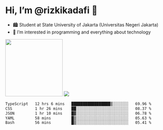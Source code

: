 # Hi, I’m @rizkikadafi 👋
- 🏙 Student at State University of Jakarta (Universitas Negeri Jakarta)
- 👀 I’m interested in programming and everything about technology
<img height="180em" src="https://github-readme-stats.vercel.app/api?username=rizkikadafi&show_icons=true&hide_border=true&&count_private=true&include_all_commits=true" />
<img src="https://github-readme-stats.vercel.app/api/top-langs/?username=rizkikadafi&show_icons=true&hide_border=true&&count_private=true&include_all_commits=true" />

<!--START_SECTION:waka-->

```txt
TypeScript   12 hrs 6 mins   █████████████████▒░░░░░░░   69.96 %
CSS          1 hr 26 mins    ██░░░░░░░░░░░░░░░░░░░░░░░   08.37 %
JSON         1 hr 10 mins    █▓░░░░░░░░░░░░░░░░░░░░░░░   06.78 %
YAML         58 mins         █▒░░░░░░░░░░░░░░░░░░░░░░░   05.63 %
Bash         56 mins         █▒░░░░░░░░░░░░░░░░░░░░░░░   05.41 %
```

<!--END_SECTION:waka-->

<!---
rizkikadafi/rizkikadafi is a ✨ special ✨ repository because its `README.md` (this file) appears on your GitHub profile.
You can click the Preview link to take a look at your changes.
--->
